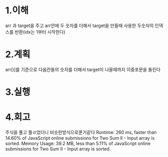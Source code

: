 1.이해
====
arr 과 target을 주고 arr안에 두 숫자를 더해서 target을 만들때
사용한 두숫자의 인덱스를 반환(idx는 1부터 시작한다)

2.계획
===
arr[i]를 기준으로 다음칸들의 숫자를 더해서 target이 나올때까지 이중포문을 돌린다



3.실행
====


4.회고
====
주식을 풀고 풀ㄹ었더니 비슷한방식으로푼거같다
Runtime: 260 ms, faster than 14.60% of JavaScript online submissions for Two Sum II - Input array is sorted.
Memory Usage: 39.2 MB, less than 5.11% of JavaScript online submissions for Two Sum II - Input array is sorted.